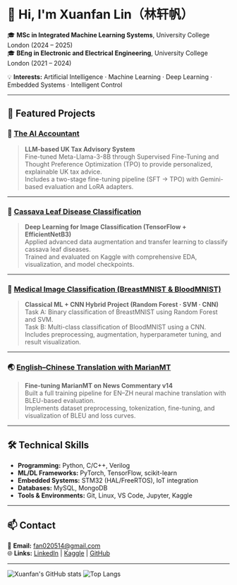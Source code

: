 # 👋 Hi, I'm Xuanfan Lin（林轩帆）

🎓 **MSc in Integrated Machine Learning Systems**, University College London (2024 – 2025)  
🎓 **BEng in Electronic and Electrical Engineering**, University College London (2021 – 2024)  

💡 **Interests:** Artificial Intelligence · Machine Learning · Deep Learning · Embedded Systems · Intelligent Control  

---

## 🚀 Featured Projects

### 🧮 [The AI Accountant](https://github.com/XuanfanLin/MSc_Project_AI_Accountant)
> **LLM-based UK Tax Advisory System**  
Fine-tuned Meta-Llama-3-8B through Supervised Fine-Tuning and Thought Preference Optimization (TPO) to provide personalized, explainable UK tax advice.  
Includes a two-stage fine-tuning pipeline (SFT → TPO) with Gemini-based evaluation and LoRA adapters.

---

### 🧠 [Cassava Leaf Disease Classification](https://github.com/XuanfanLin/AMLSII_24-25_SN21008931)
> **Deep Learning for Image Classification (TensorFlow + EfficientNetB3)**  
Applied advanced data augmentation and transfer learning to classify cassava leaf diseases.  
Trained and evaluated on Kaggle with comprehensive EDA, visualization, and model checkpoints.

---

### 🧬 [Medical Image Classification (BreastMNIST & BloodMNIST)](https://github.com/XuanfanLin/AMLS_24-25_SN21008931)
> **Classical ML + CNN Hybrid Project (Random Forest · SVM · CNN)**  
Task A: Binary classification of BreastMNIST using Random Forest and SVM.  
Task B: Multi-class classification of BloodMNIST using a CNN.  
Includes preprocessing, augmentation, hyperparameter tuning, and result visualization.

---

### 🌏 [English–Chinese Translation with MarianMT](https://github.com/XuanfanLin/DLNLP_assignment_25-21008931)
> **Fine-tuning MarianMT on News Commentary v14**  
Built a full training pipeline for EN–ZH neural machine translation with BLEU-based evaluation.  
Implements dataset preprocessing, tokenization, fine-tuning, and visualization of BLEU and loss curves.

---

## 🛠️ Technical Skills
- **Programming:** Python, C/C++, Verilog  
- **ML/DL Frameworks:** PyTorch, TensorFlow, scikit-learn  
- **Embedded Systems:** STM32 (HAL/FreeRTOS), IoT integration  
- **Databases:** MySQL, MongoDB  
- **Tools & Environments:** Git, Linux, VS Code, Jupyter, Kaggle  

---

## 📫 Contact
📧 **Email:** [fan020514@gmail.com](mailto:fan020514@gmail.com)  
🌐 **Links:** [LinkedIn](https://linkedin.com/in/xuanfanlin) | [Kaggle](https://www.kaggle.com/xuanfanlin) | [GitHub](https://github.com/XuanfanLin)

---

![Xuanfan's GitHub stats](https://github-readme-stats.vercel.app/api?username=XuanfanLin&show_icons=true&theme=radical)
![Top Langs](https://github-readme-stats.vercel.app/api/top-langs/?username=XuanfanLin&layout=compact&theme=radical)
